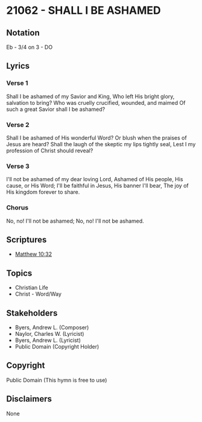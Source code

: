 # 21062 - SHALL I BE ASHAMED

## Notation

Eb - 3/4 on 3 - DO

## Lyrics

### Verse 1

Shall I be ashamed of my Savior and King, Who left His bright glory, salvation to bring? Who was cruelly crucified, wounded, and maimed Of such a great Savior shall I be ashamed?

### Verse 2

Shall I be ashamed of His wonderful Word? Or blush when the praises of Jesus are heard? Shall the laugh of the skeptic my lips tightly seal, Lest I my profession of Christ should reveal?

### Verse 3

I'll not be ashamed of my dear loving Lord, Ashamed of His people, His cause, or His Word; I'll be faithful in Jesus, His banner I'll bear, The joy of His kingdom forever to share.

### Chorus

No, no! I'll not be ashamed; No, no! I'll not be ashamed.


## Scriptures

- [Matthew 10:32](https://www.biblegateway.com/passage/?search=Matthew%2010%3A32)

## Topics

- Christian Life
- Christ - Word/Way

## Stakeholders

- Byers, Andrew L. (Composer)
- Naylor, Charles W. (Lyricist)
- Byers, Andrew L. (Lyricist)
- Public Domain (Copyright Holder)

## Copyright

Public Domain
(This hymn is free to use)

## Disclaimers

None

